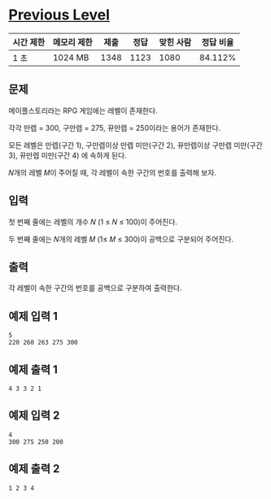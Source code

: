 # [Previous Level](https://www.acmicpc.net/problem/28453)

| 시간 제한 | 메모리 제한 | 제출 | 정답 | 맞힌 사람 | 정답 비율 |
| --- | --- | --- | --- | --- | --- |
| 1 초 | 1024 MB | 1348 | 1123 | 1080 | 84.112% |

## 문제

메이플스토리라는 RPG 게임에는 레벨이 존재한다.

각각 만렙 = 300, 구만렙 = 275, 뀨만렙 = 250이라는 용어가 존재한다.

모든 레벨은 만렙(구간 1), 구만렙이상 만렙 미만(구간 2), 뀨만렙이상 구만렙 미만(구간 3), 뀨만렙 미만(구간 4) 에 속하게 된다.

𝑁개의 레벨 𝑀이 주어질 때, 각 레벨이 속한 구간의 번호를 출력해 보자.

## 입력

첫 번째 줄에는 레벨의 개수 𝑁 (1 ≤ 𝑁 ≤ 100)이 주어진다.

두 번째 줄에는 𝑁개의 레벨 𝑀 (1≤ 𝑀 ≤ 300)이 공백으로 구분되어 주어진다.

## 출력

각 레벨이 속한 구간의 번호를 공백으로 구분하여 출력한다.

## 예제 입력 1

```
5
220 260 263 275 300

```

## 예제 출력 1

```
4 3 3 2 1

```

## 예제 입력 2

```
4
300 275 250 200

```

## 예제 출력 2

```
1 2 3 4
```
